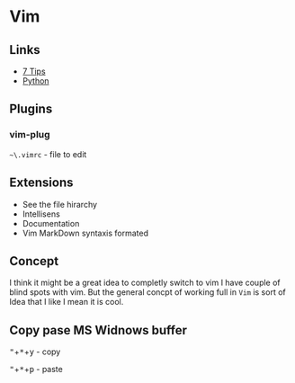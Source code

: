 # Vim

## Links

- [7 Tips](https://www.freecodecamp.org/news/7-vim-tips-that-changed-my-life/)
- [Python](https://www.vimfromscratch.com/articles/vim-for-python/)

## Plugins


### vim-plug

`~\.vimrc` - file to edit


## Extensions

- See the file hirarchy
- Intellisens
- Documentation
- Vim MarkDown syntaxis formated

## Concept 

I think it might be a great idea to completly switch to vim
I have couple of blind spots with vim. But the general concpt of working full in `Vim` is sort of Idea that I like I mean it is cool.

## Copy pase MS Widnows buffer

<kbd>"</kbd>+<kbd>\*</kbd>+<kbd>y</kbd> - copy

<kbd>"</kbd>+<kbd>\*</kbd>+<kbd>p</kbd> - paste 

